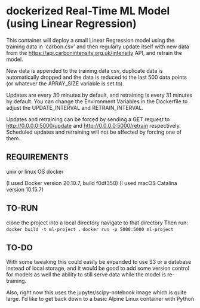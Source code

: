 # dockerized Real-Time ML Model (using Linear Regression) 
This container will deploy a small Linear Regression model using the 
training data in 'carbon.csv' and then regularly update itself with new data from 
the https://api.carbonintensity.org.uk/intensity API,
and retrain the model.

New data is appended to the training data csv, duplicate data is automatically dropped
and the data is reduced to the last 500 data points (or whatever the ARRAY_SIZE variable is set to).

Updates are every 30 minutes by default, and retraining is every 31 minutes by default.
You can change the Environment Variables in the Dockerfile to adjust
the UPDATE_INTERVAL and RETRAIN_INTERVAL.

Updates and retraining can be forced by sending a GET request to http://0.0.0.0:5000/update and http://0.0.0.0:5000/retrain respectively.
Scheduled updates and retraining will not be affected by forcing one of them.

## REQUIREMENTS
unix or linux OS
docker

(I used Docker version 20.10.7, build f0df350)
(I used macOS Catalina version 10.15.7)

## TO-RUN
clone the project into a local directory
navigate to that directory
Then run:
```docker build -t ml-project .```
```docker run -p 5000:5000 ml-project```

## TO-DO
With some tweaking this could easily be expanded to use S3 or a database instead
of local storage, and it would be good to add some version control for models as well
the ability to still serve data while the model is re-training.

Also, right now this uses the jupyter/scipy-notebook image which is quite large. I'd like to get back down to a basic Alpine Linux container with Python
